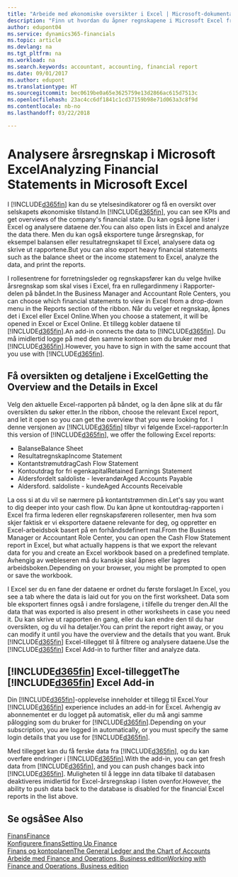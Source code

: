 ```yaml
---
title: "Arbeide med økonomiske oversikter i Excel | Microsoft-dokumentasjon"
description: "Finn ut hvordan du åpner regnskapene i Microsoft Excel fra Finance and Operations, Business edition for bedre analyser."
author: edupont04
ms.service: dynamics365-financials
ms.topic: article
ms.devlang: na
ms.tgt_pltfrm: na
ms.workload: na
ms.search.keywords: accountant, accounting, financial report
ms.date: 09/01/2017
ms.author: edupont
ms.translationtype: HT
ms.sourcegitcommit: bec0619be0a65e3625759e13d2866ac615d7513c
ms.openlocfilehash: 23ac4cc6df1841c1cd37159b98e71d063a3c8f9d
ms.contentlocale: nb-no
ms.lasthandoff: 03/22/2018

---
```

# <a name="analyzing-financial-statements-in-microsoft-excel"></a><span data-ttu-id="2e8c1-103">Analysere årsregnskap i Microsoft Excel</span><span class="sxs-lookup"><span data-stu-id="2e8c1-103">Analyzing Financial Statements in Microsoft Excel</span></span>
<span data-ttu-id="2e8c1-104">I [!INCLUDE[d365fin](includes/d365fin_md.md)] kan du se ytelsesindikatorer og få en oversikt over selskapets økonomiske tilstand.</span><span class="sxs-lookup"><span data-stu-id="2e8c1-104">In [!INCLUDE[d365fin](includes/d365fin_md.md)], you can see KPIs and get overviews of the company's financial state.</span></span> <span data-ttu-id="2e8c1-105">Du kan også åpne lister i Excel og analysere dataene der.</span><span class="sxs-lookup"><span data-stu-id="2e8c1-105">You can also open lists in Excel and analyze the data there.</span></span> <span data-ttu-id="2e8c1-106">Men du kan også eksportere tunge årsregnskap, for eksempel balansen eller resultatregnskapet til Excel, analysere data og skrive ut rapportene.</span><span class="sxs-lookup"><span data-stu-id="2e8c1-106">But you can also export heavy financial statements such as the balance sheet or the income statement to Excel, analyze the data, and print the reports.</span></span>  

<span data-ttu-id="2e8c1-107">I rollesentrene for forretningsleder og regnskapsfører kan du velge hvilke årsregnskap som skal vises i Excel, fra en rullegardinmeny i Rapporter-delen på båndet.</span><span class="sxs-lookup"><span data-stu-id="2e8c1-107">In the Business Manager and Accountant Role Centers, you can choose which financial statements to view in Excel from a drop-down menu in the Reports section of the ribbon.</span></span> <span data-ttu-id="2e8c1-108">Når du velger et regnskap, åpnes det i Excel eller Excel Online.</span><span class="sxs-lookup"><span data-stu-id="2e8c1-108">When you choose a statement, it will be opened in Excel or Excel Online.</span></span> <span data-ttu-id="2e8c1-109">Et tillegg kobler dataene til [!INCLUDE[d365fin](includes/d365fin_md.md)].</span><span class="sxs-lookup"><span data-stu-id="2e8c1-109">An add-in connects the data to [!INCLUDE[d365fin](includes/d365fin_md.md)].</span></span> <span data-ttu-id="2e8c1-110">Du må imidlertid logge på med den samme kontoen som du bruker med [!INCLUDE[d365fin](includes/d365fin_md.md)].</span><span class="sxs-lookup"><span data-stu-id="2e8c1-110">However, you have to sign in with the same account that you use with [!INCLUDE[d365fin](includes/d365fin_md.md)].</span></span>  

## <a name="getting-the-overview-and-the-details-in-excel"></a><span data-ttu-id="2e8c1-111">Få oversikten og detaljene i Excel</span><span class="sxs-lookup"><span data-stu-id="2e8c1-111">Getting the Overview and the Details in Excel</span></span>
<span data-ttu-id="2e8c1-112">Velg den aktuelle Excel-rapporten på båndet, og la den åpne slik at du får oversikten du søker etter.</span><span class="sxs-lookup"><span data-stu-id="2e8c1-112">In the ribbon, choose the relevant Excel report, and let it open so you can get the overview that you were looking for.</span></span> <span data-ttu-id="2e8c1-113">I denne versjonen av [!INCLUDE[d365fin](includes/d365fin_md.md)] tilbyr vi følgende Excel-rapporter:</span><span class="sxs-lookup"><span data-stu-id="2e8c1-113">In this version of [!INCLUDE[d365fin](includes/d365fin_md.md)], we offer the following Excel reports:</span></span>

- <span data-ttu-id="2e8c1-114">Balanse</span><span class="sxs-lookup"><span data-stu-id="2e8c1-114">Balance Sheet</span></span>  
- <span data-ttu-id="2e8c1-115">Resultatregnskap</span><span class="sxs-lookup"><span data-stu-id="2e8c1-115">Income Statement</span></span>  
- <span data-ttu-id="2e8c1-116">Kontantstrømutdrag</span><span class="sxs-lookup"><span data-stu-id="2e8c1-116">Cash Flow Statement</span></span>  
- <span data-ttu-id="2e8c1-117">Kontoutdrag for fri egenkapital</span><span class="sxs-lookup"><span data-stu-id="2e8c1-117">Retained Earnings Statement</span></span>  
- <span data-ttu-id="2e8c1-118">Aldersfordelt saldoliste - leverandør</span><span class="sxs-lookup"><span data-stu-id="2e8c1-118">Aged Accounts Payable</span></span>  
- <span data-ttu-id="2e8c1-119">Aldersford. saldoliste - kunde</span><span class="sxs-lookup"><span data-stu-id="2e8c1-119">Aged Accounts Receivable</span></span>  

<span data-ttu-id="2e8c1-120">La oss si at du vil se nærmere på kontantstrømmen din.</span><span class="sxs-lookup"><span data-stu-id="2e8c1-120">Let's say you want to dig deeper into your cash flow.</span></span> <span data-ttu-id="2e8c1-121">Du kan åpne ut kontoutdrag-rapporten i Excel fra firma lederen eller regnskapsføreren rollesenter, men hva som skjer faktisk er vi eksportere dataene relevante for deg, og oppretter en Excel-arbeidsbok basert på en forhåndsdefinert mal.</span><span class="sxs-lookup"><span data-stu-id="2e8c1-121">From the Business Manager or Accountant Role Center, you can open the Cash Flow Statement report in Excel, but what actually happens is that we export the relevant data for you and create an Excel workbook based on a predefined template.</span></span> <span data-ttu-id="2e8c1-122">Avhengig av webleseren må du kanskje skal åpnes eller lagres arbeidsboken.</span><span class="sxs-lookup"><span data-stu-id="2e8c1-122">Depending on your browser, you might be prompted to open or save the workbook.</span></span>  

<span data-ttu-id="2e8c1-123">I Excel ser du en fane der dataene er ordnet du første forslaget.</span><span class="sxs-lookup"><span data-stu-id="2e8c1-123">In Excel, you see a tab where the data is laid out for you on the first worksheet.</span></span> <span data-ttu-id="2e8c1-124">Data som ble eksportert finnes også i andre forslagene, i tilfelle du trenger den.</span><span class="sxs-lookup"><span data-stu-id="2e8c1-124">All the data that was exported is also present in other worksheets in case you need it.</span></span> <span data-ttu-id="2e8c1-125">Du kan skrive ut rapporten én gang, eller du kan endre den til du har oversikten, og du vil ha detaljer.</span><span class="sxs-lookup"><span data-stu-id="2e8c1-125">You can print the report right away, or you can modify it until you have the overview and the details that you want.</span></span> <span data-ttu-id="2e8c1-126">Bruk [!INCLUDE[d365fin](includes/d365fin_md.md)] Excel-tillegget til å filtrere og analysere dataene.</span><span class="sxs-lookup"><span data-stu-id="2e8c1-126">Use the [!INCLUDE[d365fin](includes/d365fin_md.md)] Excel Add-in to further filter and analyze data.</span></span>  

## <a name="the-included365finincludesd365finmdmd-excel-add-in"></a><span data-ttu-id="2e8c1-127">[!INCLUDE[d365fin](includes/d365fin_md.md)] Excel-tillegget</span><span class="sxs-lookup"><span data-stu-id="2e8c1-127">The [!INCLUDE[d365fin](includes/d365fin_md.md)] Excel Add-in</span></span>
<span data-ttu-id="2e8c1-128">Din [!INCLUDE[d365fin](includes/d365fin_md.md)]-opplevelse inneholder et tillegg til Excel.</span><span class="sxs-lookup"><span data-stu-id="2e8c1-128">Your [!INCLUDE[d365fin](includes/d365fin_md.md)] experience includes an add-in for Excel.</span></span> <span data-ttu-id="2e8c1-129">Avhengig av abonnementet er du logget på automatisk, eller du må angi samme pålogging som du bruker for [!INCLUDE[d365fin](includes/d365fin_md.md)].</span><span class="sxs-lookup"><span data-stu-id="2e8c1-129">Depending on your subscription, you are logged in automatically, or you must specify the same login details that you use for [!INCLUDE[d365fin](includes/d365fin_md.md)].</span></span>  

<span data-ttu-id="2e8c1-130">Med tillegget kan du få ferske data fra [!INCLUDE[d365fin](includes/d365fin_md.md)], og du kan overføre endringer i [!INCLUDE[d365fin](includes/d365fin_md.md)].</span><span class="sxs-lookup"><span data-stu-id="2e8c1-130">With the add-in, you can get fresh data from [!INCLUDE[d365fin](includes/d365fin_md.md)], and you can push changes back into [!INCLUDE[d365fin](includes/d365fin_md.md)].</span></span> <span data-ttu-id="2e8c1-131">Muligheten til å legge inn data tilbake til databasen deaktiveres imidlertid for Excel-årsregnskap i listen ovenfor.</span><span class="sxs-lookup"><span data-stu-id="2e8c1-131">However, the ability to push data back to the database is disabled for the financial Excel reports in the list above.</span></span>  

## <a name="see-also"></a><span data-ttu-id="2e8c1-132">Se også</span><span class="sxs-lookup"><span data-stu-id="2e8c1-132">See Also</span></span>
[<span data-ttu-id="2e8c1-133">Finans</span><span class="sxs-lookup"><span data-stu-id="2e8c1-133">Finance</span></span>](finance.md)  
[<span data-ttu-id="2e8c1-134">Konfigurere finans</span><span class="sxs-lookup"><span data-stu-id="2e8c1-134">Setting Up Finance</span></span>](finance-setup-finance.md)  
[<span data-ttu-id="2e8c1-135">Finans og kontoplanen</span><span class="sxs-lookup"><span data-stu-id="2e8c1-135">The General Ledger and the Chart of Accounts</span></span>](finance-general-ledger.md)  
[<span data-ttu-id="2e8c1-136">Arbeide med Finance and Operations, Business edition</span><span class="sxs-lookup"><span data-stu-id="2e8c1-136">Working with Finance and Operations, Business edition</span></span>](ui-work-product.md)  

